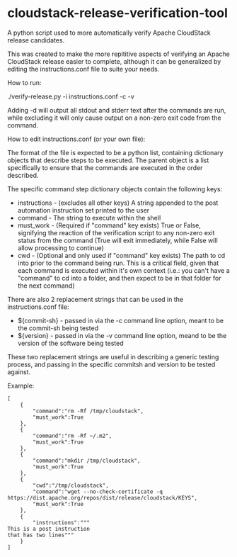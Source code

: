 cloudstack-release-verification-tool
====================================

A python script used to more automatically verify Apache CloudStack release candidates.

This was created to make the more repititive aspects of verifying an Apache CloudStack release easier to complete, although it can be generalized by editing the instructions.conf file to suite your needs.

How to run:

./verify-release.py -i instructions.conf -c <commit-sh> -v <version>

Adding -d will output all stdout and stderr text after the commands are run, while excluding it will only cause output on a non-zero exit code from the command.

How to edit instructions.conf (or your own file):

The format of the file is expected to be a python list, containing dictionary objects that describe steps to be executed.  The parent object is a list specifically to ensure that the commands are executed in the order described.

The specific command step dictionary objects contain the following keys:

* instructions - (excludes all other keys) A string appended to the post automation instruction set printed to the user
* command - The string to execute within the shell
* must_work - (Required if "command" key exists) True or False, signifying the reaction of the verification script to any non-zero exit status from the command (True will exit immediately, while False will allow processing to continue)
* cwd - (Optional and only used if "command" key exists) The path to cd into prior to the command being run.  This is a critical field, given that each command is executed within it's own context (i.e.: you can't have a "command" to cd into a folder, and then expect to be in that folder for the next command)

There are also 2 replacement strings that can be used in the instructions.conf file:

* ${commit-sh} - passed in via the -c command line option, meant to be the commit-sh being tested
* ${version} - passed in via the -v command line option, meand to be the version of the software being tested

These two replacement strings are useful in describing a generic testing process, and passing in the specific commitsh and version to be tested against.

Example:

```
[
    {
        "command":"rm -Rf /tmp/cloudstack", 
        "must_work":True
    },
    {
        "command":"rm -Rf ~/.m2", 
        "must_work":True
    },
    {
        "command":"mkdir /tmp/cloudstack", 
        "must_work":True
    },
    {
        "cwd":"/tmp/cloudstack",
        "command":"wget --no-check-certificate -q https://dist.apache.org/repos/dist/release/cloudstack/KEYS", 
        "must_work":True
    },
    {
        "instructions":"""
This is a post instruction
that has two lines"""
    }
]
```
